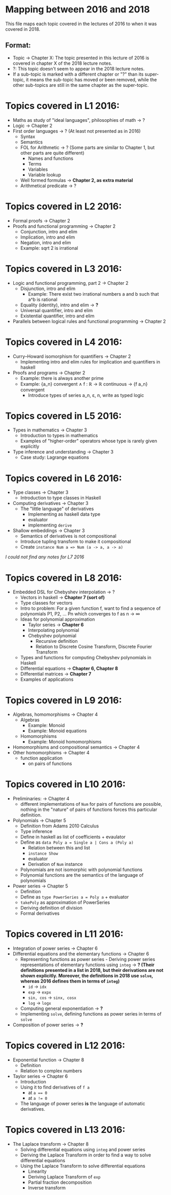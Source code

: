 # Mapping between 2016 and 2018

This file maps each topic covered in the lectures of 2016 to
when it was covered in 2018.

## Format:

* Topic &rarr; Chapter X: The topic presented in this lecture of 2016 is covered in
    chapter X of the 2018 lecture notes.
* ?: This topic doesn't seem to appear in the 2018 lecture notes.
* If a sub-topic is marked with a different chapter or "?" than its super-topic,
    it means the sub-topic has moved or been removed, while the other sub-topics
    are still in the same chapter as the super-topic.

# Topics covered in L1 2016:

* Maths as study of "ideal languages", philosophies of math &rarr; ?
* Logic &rarr; Chapter 2
* First order languages &rarr; ? (At least not presented as in 2016)
    - Syntax
    - Semantics
    - FOL for Arithmetic &rarr; ? (Some parts are similar to Chapter 1, but
        other parts are quite different)
        + Names and functions
        + Terms
        + Variables
        + Variable lookup
    - Well formed formulas &rarr; **Chapter 2, as extra material**
    - Arithmetical predicate &rarr; ?



# Topics covered in L2 2016:

* Formal proofs &rarr; Chapter 2
* Proofs and functional programming &rarr; Chapter 2
    - Conjunction, intro and elim
    - Implication, intro and elim
    - Negation, intro and elim
    - Example: sqrt 2 is irrational


# Topics covered in L3 2016:

* Logic and functional programming, part 2 &rarr; Chapter 2
    - Disjunction, intro and elim
        + Example: There exist two irrational numbers a and b such that a^b is rational
    - Equality (identity), intro and elim &rarr; **?**
    - Universal quantifier, intro and elim
    - Existential quantifier, intro and elim
* Parallels between logical rules and functional programming &rarr; Chapter 2

# Topics covered in L4 2016:

* Curry–Howard isomorphism for quantifiers &rarr; Chapter 2
    - Implementing intro and elim rules for implication and quantifiers in
        haskell
* Proofs and programs &rarr; Chapter 2
    - Example: there is always another prime
    - Example: {a_n} convergent ∧ f : ℝ → ℝ continuous → {f a_n} convergent
        - Introduce types of series a_n, ε, n, write as typed logic

# Topics covered in L5 2016:

* Types in mathematics &rarr; Chapter 3
    - Introduction to types in mathematics
    - Examples of "higher-order" operators whose type is rarely given explicitly
* Type inference and understanding &rarr; Chapter 3
    - Case study: Lagrange equations

# Topics covered in L6 2016:

* Type classes &rarr; Chapter 3
    - Introduction to type classes in Haskell
* Computing derivatives &rarr; Chapter 3
    - The "little language" of derivatives
        - Implementing as haskell data type
        - evaluator
        - implementing `derive`
* Shallow embeddings &rarr; Chapter 3
    - Semantics of derivatives is not compositional
    - Introduce tupling transform to make it compositional
    - Create `instance Num a => Num (a -> a, a -> a)`

*I could not find any notes for L7 2016*

# Topics covered in L8 2016:

* Embedded DSL for Chebyshev interpolation &rarr; ?
    - Vectors in haskell &rarr; **Chapter 7 (sort of)**
    - Type classes for vectors
    - Intro to problem: For a given function f, want to find a sequence of polynomials P1, P2, ... Pn
        which converges to f as n &rarr; &infin;
    - Ideas for polynomial approximation
        - Taylor series &rarr; **Chapter 6**
        - Interpolating polynomial
        - Chebyshev polynomial
            - Recursive definition
            - Relation to Discrete Cosine Transform, Discrete Fourier Transform
    - Types and functions for computing Chebyshev polynomials in Haskell
    - Differential equations &rarr; **Chapter 6, Chapter 8**
    - Differential matrices &rarr; **Chapter 7**
    - Examples of applications

# Topics covered in L9 2016:

* Algebras, homomorphisms &rarr; Chapter 4
    - Algebras
        - Example: Monoid
        - Example: Monoid equations
    - Homomorphisms
        - Example: Monoid homomorphisms
* Homomorphisms and compositional semantics &rarr; Chapter 4
* Other homomorphisms &rarr; Chapter 4
    - function application
        - on pairs of functions

# Topics covered in L10 2016:

* Preliminaries: &rarr; Chapter 4
    - different implementations of `Num` for pairs of functions are
        possible, nothing in the "nature" of pairs of functions forces this
        particular definition.
* Polynomials &rarr; Chapter 5
    - Definition from Adams 2010 Calculus
    - Type inference
    - Define in haskell as list of coefficients + evaulator
    - Define as `data Poly a = Single a | Cons a (Poly a)`
        - Relation between this and list
        - `instance Show`
        - evaluator
        - Derivation of `Num` instance
    - Polynomials are not isomorphic with polynomial functions
    - Polynomial functions are the semantics of the language of polynomials
* Power series &rarr; Chapter 5
    - Definition
    - Define as `type PowerSeries a = Poly a` + evaluator
    - `takePoly` as approximation of PowerSeries
    - Deriving definition of division
    - Formal derivatives

# Topics covered in L11 2016:

* Integration of power series &rarr; Chapter 6
* Differential equations and the elementary functions &rarr; Chapter 6
    - Representing functions as power series - Deriving power series
        representations of elementary functions using `integ` &rarr; **?  (Their
        definitions presented in a list in 2018, but their derivations are not
        shown explicitly. Moreover, the definitions in 2018 use `solve`, whereas
        2016 defines them in terms of `integ`)**
        - `id` &rarr; `idx`
        - `exp` &rarr; `expx`
        - `sin, cos` &rarr; `sinx, cosx`
        - `log` &rarr; `logx`
    - Computing general exponentiation &rarr; **?**
    - Implementing `solve`, defining functions as power series in terms of
        `solve`
* Composition of power series &rarr; **?**

# Topics covered in L12 2016:

* Exponential function &rarr; Chapter 8
    - Definition
    - Relation to complex numbers
* Taylor series &rarr; Chapter 6
    - Introduction
    - Using it to find derivatives of `f a`
        - at `a == 0`
        - at `a != 0`
    - The language of power series **is** the language of automatic derivatives.

# Topics covered in L13 2016:

* The Laplace transform &rarr; Chapter 8
    - Solving differential equations using `integ` and power series
    - Deriving the Laplace Transform in order to find a way to solve
        differential equations
    - Using the Laplace Transform to solve differential equations
        - Linearity
        - Deriving Laplace Transform of `exp`
        - Partial fraction decomposition
        - Inverse transform
